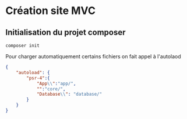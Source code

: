 # Création site MVC

## Initialisation du projet composer

````
composer init 
````

Pour charger automatiquement certains fichiers on fait appel à l'autolaod

`````json
{
    "autoload": {
        "psr-4":{
            "App\\":"app/",
            "":"core/",
            "Database\\": "database/"
        }
    }
}